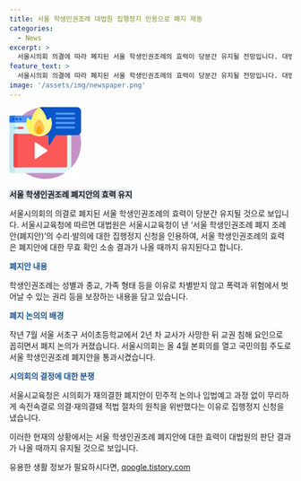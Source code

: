 ```yaml
---
title: 서울 학생인권조례 대법원 집행정지 인용으로 폐지 제동
categories:
  - News
excerpt: >
  서울시의회 의결에 따라 폐지된 서울 학생인권조례의 효력이 당분간 유지될 전망입니다. 대법원은 폐지 조례안에 대한 집행정지 신청을 받아들여, 폐지안의 무효 여부가 결정될 때까지 학생인권조례의 효력을 유지하게 됐습니다. 학생인권조례는 차별받지 않고 폭력과 위험에서 벗어날 수 있는 권리를 보장했으나, 교사 사망 사건을 계기로 폐지 논의가 이뤄졌습니다. 서울시교육청은 적법 절차의 원칙을 위반했다며 집행정지 신청을 냈지만, 폐지안의 효력 유지가 눈에 띄는 점입니다.
feature_text: >
  서울시의회 의결에 따라 폐지된 서울 학생인권조례의 효력이 당분간 유지될 전망입니다. 대법원은 폐지 조례안에 대한 집행정지 신청을 받아들여, 폐지안의 무효 여부가 결정될 때까지 학생인권조례의 효력을 유지하게 됐습니다. 학생인권조례는 차별받지 않고 폭력과 위험에서 벗어날 수 있는 권리를 보장했으나, 교사 사망 사건을 계기로 폐지 논의가 이뤄졌습니다. 서울시교육청은 적법 절차의 원칙을 위반했다며 집행정지 신청을 냈지만, 폐지안의 효력 유지가 눈에 띄는 점입니다.
image: '/assets/img/newspaper.png'
---
```


<p><img src="/assets/img/news.png" alt="rentncar 속보" /></p>

<p><b><span style="background-color: #21538527;">서울 학생인권조례 폐지안의 효력 유지</span></b></p>

<p>서울시의회의 의결로 폐지된 서울 학생인권조례의 효력이 당분간 유지될 것으로 보입니다. 서울시교육청에 따르면 대법원은 서울시교육청이 낸 ‘서울 학생인권조례 폐지 조례안(폐지안)’의 수리·발의에 대한 집행정지 신청을 인용하여, 서울 학생인권조례의 효력은 폐지안에 대한 무효 확인 소송 결과가 나올 때까지 유지된다고 합니다.</p>

<p><b><span style="color: #1a5490;">폐지안 내용</span></b></p>

<p>학생인권조례는 성별과 종교, 가족 형태 등을 이유로 차별받지 않고 폭력과 위험에서 벗어날 수 있는 권리 등을 보장하는 내용을 담고 있습니다.</p>

<p><b><span style="color: #1a5490;">폐지 논의의 배경</span></b></p>

<p>작년 7월 서울 서초구 서이초등학교에서 2년 차 교사가 사망한 뒤 교권 침해 요인으로 꼽히면서 폐지 논의가 커졌습니다. 서울시의회는 올 4월 본회의를 열고 국민의힘 주도로 서울 학생인권조례 폐지안을 통과시켰습니다.</p>

<p><b><span style="color: #1a5490;">시의회의 결정에 대한 분쟁</span></b></p>

<p>서울시교육청은 시의회가 재의결한 폐지안이 민주적 논의나 입법예고 과정 없이 무리하게 속전속결로 의결·재의결돼 적법 절차의 원칙을 위반했다는 이유로 집행정지 신청을 냈습니다.</p>

<p>이러한 현재의 상황에서는 서울 학생인권조례 폐지안에 대한 효력이 대법원의 판단 결과가 나올 때까지 유지될 것으로 보입니다.</p>
유용한 생활 정보가 필요하시다면, <a href="https://qoogle.tistory.com" rel="dofollow">qoogle.tistory.com</a>



